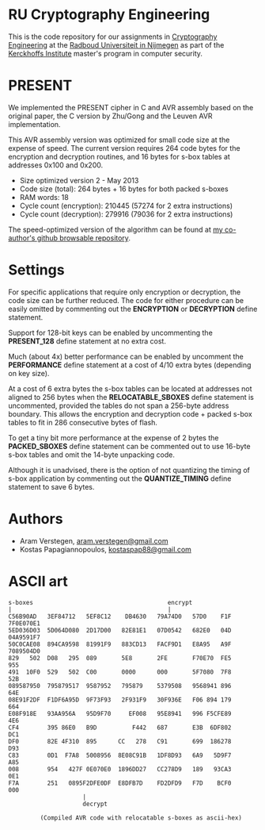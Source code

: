 RU Cryptography Engineering
===========================
This is the code repository for our assignments in
[Cryptography Engineering](http://rucryptoengineering.wordpress.com) at the 
[Radboud Universiteit in Nijmegen](http://www.ru.nl/) as part of the 
[Kerckhoffs Institute](http://kerckhoffs-institute.org/) master's program in
computer security.

PRESENT
=======
We implemented the PRESENT cipher in C and AVR assembly based on the original
paper, the C version by Zhu/Gong and the Leuven AVR implementation.

This AVR assembly version was optimized for small code size at the expense of
speed.
The current version requires 264 code bytes for the encryption and decryption
routines, and 16 bytes for s-box tables at addresses 0x100 and 0x200.

* Size optimized version 2 - May 2013
* Code size (total):           264 bytes + 16 bytes for both packed s-boxes
* RAM words:                    18
* Cycle count (encryption): 210445 (57274 for 2 extra instructions)
* Cycle count (decryption): 279916 (79036 for 2 extra instructions)

The speed-optimized version of the algorithm can be found at
[my co-author's github browsable repository](
https://github.com/kostaspap88/PRESENT_speed_implementation/).

Settings
========
For specific applications that require only encryption or decryption, the code
size can be further reduced.
The code for either procedure can be easily omitted by commenting out the
**ENCRYPTION** or **DECRYPTION** define statement.

Support for 128-bit keys can be enabled by uncommenting the **PRESENT_128**
define statement at no extra cost.

Much (about 4x) better performance can be enabled by uncomment the
**PERFORMANCE** define statement at a cost of 4/10 extra bytes (depending
on key size).

At a cost of 6 extra bytes the s-box tables can be located at addresses not
aligned to 256 bytes when the **RELOCATABLE_SBOXES** define statement is
uncommented, provided the tables do not span a 256-byte address boundary.
This allows the encryption and decryption code + packed s-box tables to fit in
286 consecutive bytes of flash.

To get a tiny bit more performance at the expense of 2 bytes the
**PACKED_SBOXES** define statement can be commented out to use 16-byte s-box
tables and omit the 14-byte unpacking code.

Although it is unadvised, there is the option of not quantizing the timing of
s-box application by commenting out the **QUANTIZE_TIMING** define statement
to save 6 bytes.

Authors
=======
 * Aram Verstegen, aram.verstegen@gmail.com
 * Kostas Papagiannopoulos, kostaspap88@gmail.com

ASCII art
=========
    s-boxes                                      encrypt
    |                                            |
    C56B90AD   3EF84712   5EF8C12    DB4630   79A74D0   57D0    F1F  7F0E070E1
    5ED036D03  5D064D080  2D17D00   82E81E1   07D0542   682E0   04D  04A9591F7
    50C0CAE08  894CA9598  81991F9   883CD13   FACF9D1   E8A95   A9F  7089504D0
    829   502  D08   295  089       5E8       2FE       F70E70  FE5     955
    491  10F0  529   502  C00       0000      000       5F7080  7F8     52B
    089587950  795879517  9587952   795879    5379508   9568941 896     64E
    08E91F2DF  F1DF6A95D  9F73F93   2F931F9   30F936E   F06 894 179     664
    E08F918E   93AA956A   95D9F70     EF008   95E8941   996 F5CFE89     4E6
    CF4        395 86E0   B9D          F442   687       E3B  6DF802     DC1
    DF0        82E 4F310  895      CC   278   C91       699  186278     D93
    C83        0D1  F7A8  5008956  8E08C91B   1DF8D93   6A9   5D9F7     A85
    008        954   427F 0E070E0  1896DD27   CC278D9   189   93CA3     0E1
    F7A        251   0895F2DFE0DF  E8DFB7D    FD2DFD9   F7D    BCF0     000
                         |
                         decrypt

             (Compiled AVR code with relocatable s-boxes as ascii-hex)

